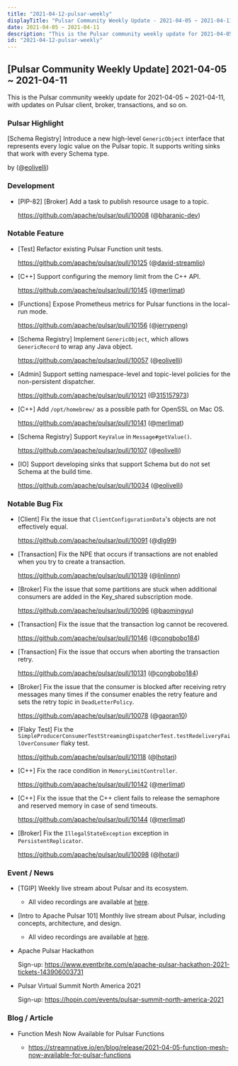 ```yaml
---
title: "2021-04-12-pulsar-weekly"
displayTitle: "Pulsar Community Weekly Update - 2021-04-05 ~ 2021-04-11"
date: 2021-04-05 ~ 2021-04-11
description: "This is the Pulsar community weekly update for 2021-04-05 ~ 2021-04-11, with updates on Pulsar client, broker, transactions, and so on."
id: "2021-04-12-pulsar-weekly"
---
```


## [Pulsar Community Weekly Update] 2021-04-05 ~ 2021-04-11

This is the Pulsar community weekly update for 2021-04-05 ~ 2021-04-11, with updates on Pulsar client, broker, transactions, and so on.

### Pulsar Highlight

[Schema Registry] Introduce a new high-level `GenericObject` interface that represents every logic value on the Pulsar topic. It supports writing sinks that work with every Schema type.

by (@[eolivelli](https://github.com/eolivelli))

### Development

- [PIP-82] [Broker] Add a task to publish resource usage to a topic.

    https://github.com/apache/pulsar/pull/10008 (@[bharanic-dev](https://github.com/bharanic-dev))

### Notable Feature

- [Test] Refactor existing Pulsar Function unit tests.

    https://github.com/apache/pulsar/pull/10125 (@[david-streamlio](https://github.com/david-streamlio))

- [C++] Support configuring the memory limit from the C++ API.

    https://github.com/apache/pulsar/pull/10145 (@[merlimat](https://github.com/merlimat))

- [Functions] Expose Prometheus metrics for Pulsar functions in the local-run mode.

    https://github.com/apache/pulsar/pull/10156 (@[jerrypeng](https://github.com/jerrypeng))

- [Schema Registry] Implement `GenericObject`, which allows `GenericRecord` to wrap any Java object.

    https://github.com/apache/pulsar/pull/10057 (@[eolivelli](https://github.com/eolivelli))

- [Admin] Support setting namespace-level and topic-level policies for the non-persistent dispatcher.

    https://github.com/apache/pulsar/pull/10121 (@[315157973](https://github.com/315157973))

- [C++] Add `/opt/homebrew/` as a possible path for OpenSSL on Mac OS.

    https://github.com/apache/pulsar/pull/10141 (@[merlimat](https://github.com/merlimat))

- [Schema Registry] Support `KeyValue` in `Message#getValue()`.

    https://github.com/apache/pulsar/pull/10107 (@[eolivelli](https://github.com/eolivelli))

- [IO] Support developing sinks that support Schema but do not set Schema at the build time.

    https://github.com/apache/pulsar/pull/10034 (@[eolivelli](https://github.com/eolivelli))

### Notable Bug Fix

- [Client] Fix the issue that `ClientConfigurationData`'s objects are not effectively equal.

    https://github.com/apache/pulsar/pull/10091 (@[dlg99](https://github.com/dlg99))

- [Transaction] Fix the NPE that occurs if transactions are not enabled when you try to create a transaction.

    https://github.com/apache/pulsar/pull/10139 (@[linlinnn](https://github.com/linlinnn))

- [Broker] Fix the issue that some partitions are stuck when additional consumers are added in the Key_shared subscription mode.

    https://github.com/apache/pulsar/pull/10096 (@[baomingyu](https://github.com/baomingyu))

- [Transaction] Fix the issue that the transaction log cannot be recovered.

    https://github.com/apache/pulsar/pull/10146 (@[congbobo184](https://github.com/congbobo184))

- [Transaction] Fix the issue that occurs when aborting the transaction retry.

    https://github.com/apache/pulsar/pull/10131 (@[congbobo184](https://github.com/congbobo184))

- [Broker] Fix the issue that the consumer is blocked after receiving retry messages many times if the consumer enables the retry feature and sets the retry topic in `DeadLetterPolicy`.

    https://github.com/apache/pulsar/pull/10078 (@[gaoran10](https://github.com/gaoran10))

- [Flaky Test] Fix the `SimpleProducerConsumerTestStreamingDispatcherTest.testRedeliveryFailOverConsumer` flaky test.

    https://github.com/apache/pulsar/pull/10118 (@[lhotari](https://github.com/lhotari))

- [C++] Fix the race condition in `MemoryLimitController`.

    https://github.com/apache/pulsar/pull/10142 (@[merlimat](https://github.com/merlimat))

- [C++] Fix the issue that the C++ client fails to release the semaphore and reserved memory in case of send timeouts.

    https://github.com/apache/pulsar/pull/10144 (@[merlimat](https://github.com/merlimat))

- [Broker] Fix the `IllegalStateException` exception in `PersistentReplicator`.

    https://github.com/apache/pulsar/pull/10098 (@[lhotari](https://github.com/lhotari))

### Event / News

- [TGIP] Weekly live stream about Pulsar and its ecosystem.

  - All video recordings are available at [here](https://streamnative.io/resource#tgip).

- [Intro to Apache Pulsar 101] Monthly live stream about Pulsar, including concepts, architecture, and design.

    - All video recordings are available at [here](https://streamnative.io/en/resource#intro-to-apache-pulsar-101).

- Apache Pulsar Hackathon

    Sign-up: https://www.eventbrite.com/e/apache-pulsar-hackathon-2021-tickets-143906003731

- Pulsar Virtual Summit North America 2021

    Sign-up: https://hopin.com/events/pulsar-summit-north-america-2021

### Blog / Article

- Function Mesh Now Available for Pulsar Functions

    - https://streamnative.io/en/blog/release/2021-04-05-function-mesh-now-available-for-pulsar-functions
